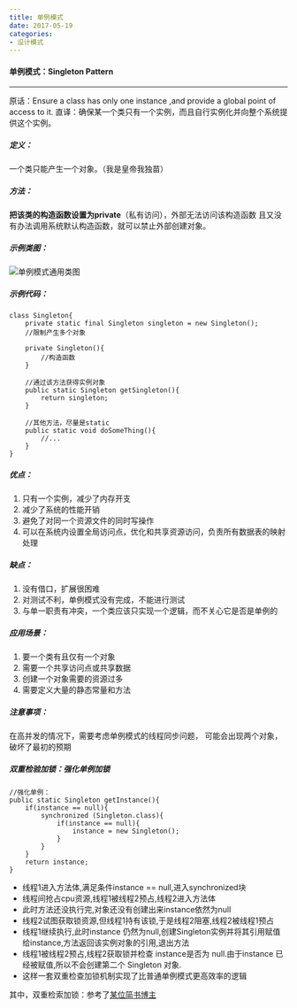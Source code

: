 ```yaml
---
title: 单例模式
date: 2017-05-19
categories:
- 设计模式
---
```

#### 单例模式：Singleton Pattern
--------
原话：Ensure a class has only one instance ,and provide a global point of access to it.
直译：确保某一个类只有一个实例，而且自行实例化并向整个系统提供这个实例。

##### 定义：
一个类只能产生一个对象。（我是皇帝我独苗）

##### 方法：
**把该类的构造函数设置为private**（私有访问），外部无法访问该构造函数 且又没有办法调用系统默认构造函数，就可以禁止外部创建对象。

##### 示例类图：
![单例模式通用类图](http://upload-images.jianshu.io/upload_images/3407530-7f5076ea228699a9.png?imageMogr2/auto-orient/strip%7CimageView2/2/w/1240)


##### 示例代码：
```Singleton
class Singleton{
	private static final Singleton singleton = new Singleton();
	//限制产生多个对象

	private Singleton(){
		//构造函数
	}

	//通过该方法获得实例对象
	public static Singleton getSingleton(){
		return singleton;
	}

	//其他方法，尽量是static
	public static void doSomeThing(){
		//...
	}
}
```

##### 优点：
1. 只有一个实例，减少了内存开支
2. 减少了系统的性能开销
3. 避免了对同一个资源文件的同时写操作
4. 可以在系统内设置全局访问点，优化和共享资源访问，负责所有数据表的映射处理

##### 缺点：
1. 没有借口，扩展很困难
2. 对测试不利，单例模式没有完成，不能进行测试
3. 与单一职责有冲突，一个类应该只实现一个逻辑，而不关心它是否是单例的

##### 应用场景：
1. 要一个类有且仅有一个对象
2. 需要一个共享访问点或共享数据
3. 创建一个对象需要的资源过多
4. 需要定义大量的静态常量和方法

##### 注意事项：
在高并发的情况下，需要考虑单例模式的线程同步问题，
可能会出现两个对象，破坏了最初的预期

##### 双重检验加锁：强化单例加锁
```xSingleton
//强化单例：
public static Singleton getInstance(){
    if(instance == null){
        synchronized (Singleton.class){
            if(instance == null){
                instance = new Singleton();
            }
        }
    }
    return instance;
}
```
 - 线程1进入方法体,满足条件instance == null,进入synchronized块
 - 线程间抢占cpu资源,线程1被线程2预占,线程2进入方法体
 - 此时方法还没执行完,对象还没有创建出来instance依然为null
 - 线程2试图获取锁资源,但线程1持有该锁,于是线程2阻塞,线程2被线程1预占
 - 线程1继续执行,此时instance 仍然为null,创建Singleton实例并将其引用赋值给instance,方法返回该实例对象的引用,退出方法
 - 线程1被线程2预占,线程2获取锁并检查 instance是否为 null.由于instance 已经被赋值,所以不会创建第二个 Singleton 对象.
 - 这样一套双重检查加锁机制实现了比普通单例模式更高效率的逻辑

其中，双重检索加锁：参考了[某位简书博主](http://www.jianshu.com/p/4d955220db24)
